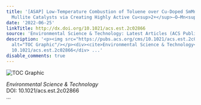 ```yaml
---
title: '[ASAP] Low-Temperature Combustion of Toluene over Cu-Doped SmMn<sub>2</sub>O<sub>5</sub>
  Mullite Catalysts via Creating Highly Active Cu<sup>2+</sup>–O–Mn<sup>4+</sup> Sites'
date: '2022-06-25'
linkTitle: http://dx.doi.org/10.1021/acs.est.2c02866
source: 'Environmental Science & Technology: Latest Articles (ACS Publications)'
description: '<p><img src="https://pubs.acs.org/cms/10.1021/acs.est.2c02866/asset/images/medium/es2c02866_0007.gif"
  alt="TOC Graphic"/></p><div><cite>Environmental Science & Technology</cite></div><div>DOI:
  10.1021/acs.est.2c02866</div> ...'
disable_comments: true
---
```

<p><img src="https://pubs.acs.org/cms/10.1021/acs.est.2c02866/asset/images/medium/es2c02866_0007.gif" alt="TOC Graphic"/></p><div><cite>Environmental Science & Technology</cite></div><div>DOI: 10.1021/acs.est.2c02866</div> ...